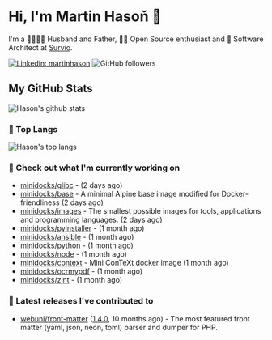 # Hi, I'm Martin Hasoň 👋

I'm a 👨‍👩‍👧‍👦 Husband and Father, 🧑‍💻 Open Source enthusiast and 📐 Software Architect at [Survio](https://www.survio.com).

[![Linkedin: martinhason](https://img.shields.io/badge/-Martin%20Hasoň-blue?style=flat-square&logo=Linkedin&logoColor=white&link=https://www.linkedin.com/in/martinhason/)](https://www.linkedin.com/in/martinhason/)
![GitHub followers](https://img.shields.io/github/followers/hason?label=Follow&style=social)


## My GitHub Stats
![Hason's github stats](https://github-readme-stats.vercel.app/api?username=hason&show_icons=true&include_all_commits=true&theme=dracula&hide_border=true&hide_title=true)

### 💾 Top Langs
![Hason's top langs](https://github-readme-stats.vercel.app/api/top-langs/?username=hason&layout=compact&theme=dracula&hide_border=true&hide_title=true)

### 👷 Check out what I'm currently working on

- [minidocks/glibc](https://github.com/minidocks/glibc) -  (2 days ago)
- [minidocks/base](https://github.com/minidocks/base) - A minimal Alpine base image modified for Docker-friendliness (2 days ago)
- [minidocks/images](https://github.com/minidocks/images) - The smallest possible images for tools, applications and programming languages. (2 days ago)
- [minidocks/pyinstaller](https://github.com/minidocks/pyinstaller) -  (1 month ago)
- [minidocks/ansible](https://github.com/minidocks/ansible) -  (1 month ago)
- [minidocks/python](https://github.com/minidocks/python) -  (1 month ago)
- [minidocks/node](https://github.com/minidocks/node) -  (1 month ago)
- [minidocks/context](https://github.com/minidocks/context) - Mini ConTeXt docker image (1 month ago)
- [minidocks/ocrmypdf](https://github.com/minidocks/ocrmypdf) -  (1 month ago)
- [minidocks/zint](https://github.com/minidocks/zint) -  (1 month ago)

### 🔭 Latest releases I've contributed to

- [webuni/front-matter](https://github.com/webuni/front-matter) ([1.4.0](https://github.com/webuni/front-matter/releases/tag/1.4.0), 10 months ago) - The most featured front matter (yaml, json, neon, toml) parser and dumper for PHP.
